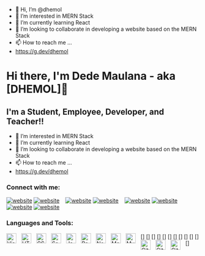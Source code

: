 - 👋 Hi, I’m @dhemol
- 👀 I’m interested in MERN Stack
- 🌱 I’m currently learning React
- 💞️ I’m looking to collaborate in developing a website based on the MERN Stack
- 📫 How to reach me ...
- https://g.dev/dhemol

# Hi there, I'm Dede Maulana - aka [DHEMOL]👋

## I'm a Student, Employee, Developer, and Teacher!!

- 👀 I’m interested in MERN Stack
- 🌱 I’m currently learning React
- 💞️ I’m looking to collaborate in developing a website based on the MERN Stack
- 📫 How to reach me ...
- https://g.dev/dhemol

### Connect with me:

[![website](./img/youtube-light.svg)](https://youtube.com/dhemolalalala#gh-light-mode-only)
[![website](./img/youtube-dark.svg)](https://youtube.com/dhemolalalala#gh-dark-mode-only)
&nbsp;&nbsp;
[![website](./img/twitter-light.svg)](https://twitter.com/dhemol#gh-light-mode-only)
[![website](./img/twitter-dark.svg)](https://twitter.com/dhemol#gh-dark-mode-only)
&nbsp;&nbsp;
[![website](./img/linkedin-light.svg)](https://linkedin.com/in/dhemol#gh-light-mode-only)
[![website](./img/linkedin-dark.svg)](https://linkedin.com/in/dhemol#gh-dark-mode-only)
&nbsp;&nbsp;
[![website](./img/instagram-light.svg)](https://instagram.com/dhemol#gh-light-mode-only)
[![website](./img/instagram-dark.svg)](https://instagram.com/dhemol#gh-dark-mode-only)

### Languages and Tools:

[<img align="left" alt="Visual Studio Code" width="26px" src="https://cdn.jsdelivr.net/gh/devicons/devicon/icons/vscode/vscode-original.svg" style="padding-right:10px;" />]
[<img align="left" alt="HTML5" width="26px" src="https://cdn.jsdelivr.net/gh/devicons/devicon/icons/html5/html5-original.svg" style="padding-right:10px;" />]
[<img align="left" alt="CSS3" width="26px" src="https://cdn.jsdelivr.net/gh/devicons/devicon/icons/css3/css3-original.svg" style="padding-right:10px;" />]
[<img align="left" alt="Sass" width="26px" src="https://cdn.jsdelivr.net/gh/devicons/devicon/icons/sass/sass-original.svg" style="padding-right:10px;" />]
[<img align="left" alt="JavaScript" width="26px" src="https://cdn.jsdelivr.net/gh/devicons/devicon/icons/javascript/javascript-original.svg" style="padding-right:10px;" />]
[<img align="left" alt="React" width="26px" src="https://cdn.jsdelivr.net/gh/devicons/devicon/icons/react/react-original.svg" style="padding-right:10px;" />]
[<img align="left" alt="Node.js" width="26px" src="https://cdn.jsdelivr.net/gh/devicons/devicon/icons/nodejs/nodejs-original.svg" style="padding-right:10px;" />]
[<img align="left" alt="MongoDB" width="26px" src="https://cdn.jsdelivr.net/gh/devicons/devicon/icons/mongodb/mongodb-original.svg" style="padding-right:10px;" />]
[<img align="left" alt="MySQL" width="26px" src="https://cdn.jsdelivr.net/gh/devicons/devicon/icons/mysql/mysql-original.svg" style="padding-right:10px;" />]
[<img align="left" alt="Git" width="26px" src="https://cdn.jsdelivr.net/gh/devicons/devicon/icons/git/git-original.svg" style="padding-right:10px;" />]
[<img align="left" alt="GitHub" width="26px" src="https://user-images.githubusercontent.com/3369400/139447912-e0f43f33-6d9f-45f8-be46-2df5bbc91289.png" style="padding-right:10px;" />]
[<img align="left" alt="GitHub" width="26px" src="https://user-images.githubusercontent.com/3369400/139448065-39a229ba-4b06-434b-bc67-616e2ed80c8f.png" style="padding-right:10px;" />]
<br />

<!---
dhemol/dhemol is a ✨ special ✨ repository because its `README.md` (this file) appears on your GitHub profile.
You can click the Preview link to take a look at your changes.
--->
